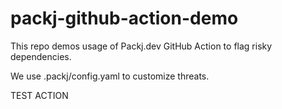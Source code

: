 # packj-github-action-demo
This repo demos usage of Packj.dev GitHub Action to flag risky dependencies. 

We use .packj/config.yaml to customize threats. 

TEST ACTION
